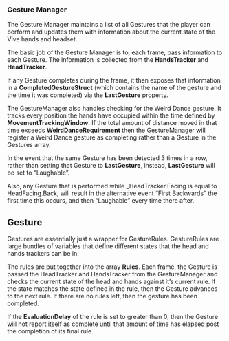 ### Gesture Manager

The Gesture Manager maintains a list of all Gestures that the player can perform and updates them with information about the current state of the Vive hands and headset.

The basic job of the Gesture Manager is to, each frame, pass information to each Gesture. The information is collected from the **HandsTracker** and **HeadTracker**.

If any Gesture completes during the frame, it then exposes that information in a **CompletedGestureStruct** (which contains the name of the gesture and the time it was completed) via the **LastGesture** property.

The GestureManager also handles checking for the Weird Dance gesture. It tracks every position the hands have occupied within the time defined by **MovementTrackingWindow**. If the total amount of distance moved in that time exceeds **WeirdDanceRequirement** then the GestureManager will register a Weird Dance gesture as completing rather than a Gesture in the Gestures array.

In the event that the same Gesture has been detected 3 times in a row, rather than setting that Gesture to **LastGesture**, instead, **LastGesture** will be set to “Laughable”.

Also, any Gesture that is performed while _HeadTracker.Facing is equal to HeadFacing.Back, will result in the alternative event “First Backwards” the first time this occurs, and then “Laughable” every time there after.

## Gesture

Gestures are essentially just a wrapper for GestureRules. GestureRules are large bundles of variables that define different states that the head and hands trackers can be in.

The rules are put together into the array **Rules**. Each frame, the Gesture is passed the HeadTracker and HandsTracker from the GestureManager and checks the current state of the head and hands against it’s current rule. If the state matches the state defined in the rule, then the Gesture advances to the next rule. If there are no rules left, then the gesture has been completed.

If the **EvaluationDelay** of the rule is set to greater than 0, then the Gesture will not report itself as complete until that amount of time has elapsed post the completion of its final rule.